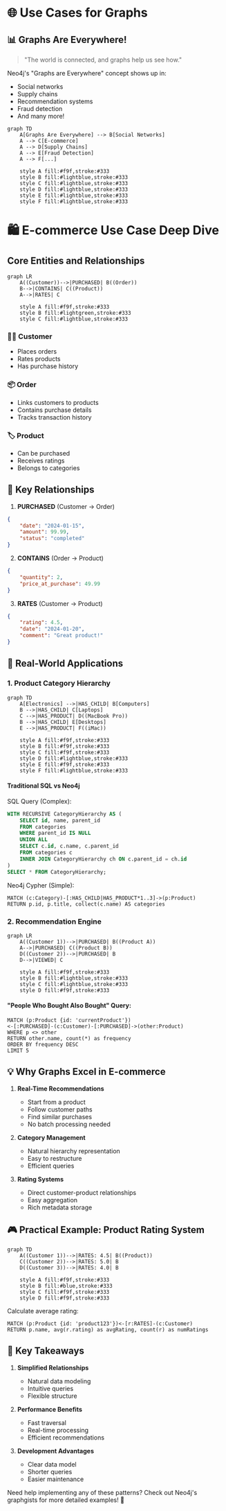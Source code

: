 # 🌐 Use Cases for Graphs

## 📊 Graphs Are Everywhere!

> "The world is connected, and graphs help us see how."

Neo4j's "Graphs are Everywhere" concept shows up in:
- Social networks
- Supply chains
- Recommendation systems
- Fraud detection
- And many more!

```mermaid
graph TD
    A[Graphs Are Everywhere] --> B[Social Networks]
    A --> C[E-commerce]
    A --> D[Supply Chains]
    A --> E[Fraud Detection]
    A --> F[...]
    
    style A fill:#f9f,stroke:#333
    style B fill:#lightblue,stroke:#333
    style C fill:#lightblue,stroke:#333
    style D fill:#lightblue,stroke:#333
    style E fill:#lightblue,stroke:#333
    style F fill:#lightblue,stroke:#333
```

# 🛍️ E-commerce Use Case Deep Dive

## Core Entities and Relationships

```mermaid
graph LR
    A((Customer))-->|PURCHASED| B((Order))
    B-->|CONTAINS| C((Product))
    A-->|RATES| C
    
    style A fill:#f9f,stroke:#333
    style B fill:#lightgreen,stroke:#333
    style C fill:#lightblue,stroke:#333
```

### 🧑‍💼 Customer
- Places orders
- Rates products
- Has purchase history

### 📦 Order
- Links customers to products
- Contains purchase details
- Tracks transaction history

### 🏷️ Product
- Can be purchased
- Receives ratings
- Belongs to categories

## 🔗 Key Relationships

1. **PURCHASED** (Customer → Order)
```json
{
    "date": "2024-01-15",
    "amount": 99.99,
    "status": "completed"
}
```

2. **CONTAINS** (Order → Product)
```json
{
    "quantity": 2,
    "price_at_purchase": 49.99
}
```

3. **RATES** (Customer → Product)
```json
{
    "rating": 4.5,
    "date": "2024-01-20",
    "comment": "Great product!"
}
```

## 🎯 Real-World Applications

### 1. Product Category Hierarchy

```mermaid
graph TD
    A[Electronics] -->|HAS_CHILD| B[Computers]
    B -->|HAS_CHILD| C[Laptops]
    C -->|HAS_PRODUCT| D((MacBook Pro))
    B -->|HAS_CHILD| E[Desktops]
    E -->|HAS_PRODUCT| F((iMac))
    
    style A fill:#f9f,stroke:#333
    style B fill:#f9f,stroke:#333
    style C fill:#f9f,stroke:#333
    style D fill:#lightblue,stroke:#333
    style E fill:#f9f,stroke:#333
    style F fill:#lightblue,stroke:#333
```

#### Traditional SQL vs Neo4j
SQL Query (Complex):
```sql
WITH RECURSIVE CategoryHierarchy AS (
    SELECT id, name, parent_id
    FROM categories
    WHERE parent_id IS NULL
    UNION ALL
    SELECT c.id, c.name, c.parent_id
    FROM categories c
    INNER JOIN CategoryHierarchy ch ON c.parent_id = ch.id
)
SELECT * FROM CategoryHierarchy;
```

Neo4j Cypher (Simple):
```cypher
MATCH (c:Category)-[:HAS_CHILD|HAS_PRODUCT*1..3]->(p:Product)
RETURN p.id, p.title, collect(c.name) AS categories
```

### 2. Recommendation Engine

```mermaid
graph LR
    A((Customer 1))-->|PURCHASED| B((Product A))
    A-->|PURCHASED| C((Product B))
    D((Customer 2))-->|PURCHASED| B
    D-->|VIEWED| C
    
    style A fill:#f9f,stroke:#333
    style B fill:#lightblue,stroke:#333
    style C fill:#lightblue,stroke:#333
    style D fill:#f9f,stroke:#333
```

#### "People Who Bought Also Bought" Query:
```cypher
MATCH (p:Product {id: 'currentProduct'})
<-[:PURCHASED]-(c:Customer)-[:PURCHASED]->(other:Product)
WHERE p <> other
RETURN other.name, count(*) as frequency
ORDER BY frequency DESC
LIMIT 5
```

## 💡 Why Graphs Excel in E-commerce

1. **Real-Time Recommendations**
   - Start from a product
   - Follow customer paths
   - Find similar purchases
   - No batch processing needed

2. **Category Management**
   - Natural hierarchy representation
   - Easy to restructure
   - Efficient queries

3. **Rating Systems**
   - Direct customer-product relationships
   - Easy aggregation
   - Rich metadata storage

## 🎮 Practical Example: Product Rating System


```mermaid
graph TD
    A((Customer 1))-->|RATES: 4.5| B((Product))
    C((Customer 2))-->|RATES: 5.0| B
    D((Customer 3))-->|RATES: 4.0| B
    
    style A fill:#f9f,stroke:#333
    style B fill:#blue,stroke:#333
    style C fill:#f9f,stroke:#333
    style D fill:#f9f,stroke:#333
```

Calculate average rating:
```cypher
MATCH (p:Product {id: 'product123'})<-[r:RATES]-(c:Customer)
RETURN p.name, avg(r.rating) as avgRating, count(r) as numRatings
```

## 📝 Key Takeaways

1. **Simplified Relationships**
   - Natural data modeling
   - Intuitive queries
   - Flexible structure

2. **Performance Benefits**
   - Fast traversal
   - Real-time processing
   - Efficient recommendations

3. **Development Advantages**
   - Clear data model
   - Shorter queries
   - Easier maintenance

Need help implementing any of these patterns? Check out Neo4j's graphgists for more detailed examples! 🚀
